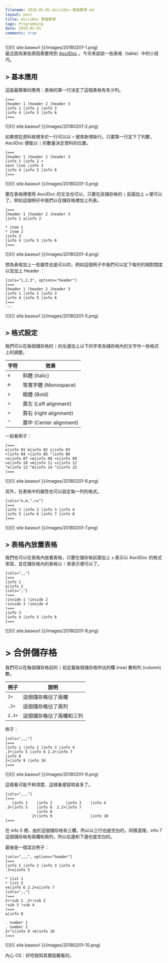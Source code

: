 ```yaml
---
filename: 2018-02-01-AsciiDoc-表格教學.md
layout: post
title: AsciiDoc 表格教學
tags: Programming
date: 2018-02-01
comments: true
---
```


![]({{ site.baseurl }}/images/20180201-1.png)  
最近因為某些原因需要用到 [AsciiDoc](http://asciidoc.org) 。今天來談談一些表格（table）中的小技巧。

## > 基本應用
這是最簡單的應用：表格的第一行決定了這個表格有多少列。

```
|===
|header 1 |header 2 |header 3
|info 1 |info 2 |info 3
|info 4 |info 5 |info 6
|===
```

![]({{ site.baseurl }}/images/20180201-2.png)

如果想在資料格裡多於一行可以以 `+` 號來新增新行。只要第一行定下了列數，AsciiDoc 便能以 `|` 的數量決定資料的位置。

```
|===
|header 1 |header 2 |header 3
|info 1 |info 2 +
next line |info 3
|info 4 |info 5 |info 6
|===
```

![]({{ site.baseurl }}/images/20180201-3.png)

要在表格裡便用 AsciiDoc 的文法也可以，只要在該儲存格的 `|` 前面加上 `a` 便可以了。例如這個例仔中我們以在儲存格裡加上列表。

```
|===
|header 1 |header 2 |header 3
|info 1 a|info 2 

* item 1
* item 2
|info 3
|info 4 |info 5 |info 6
|===
```

![]({{ site.baseurl }}/images/20180201-4.png)

想為表格加上一些屬性也是可以的，例如這個例子中我們可以定下每列的相對闊度以及加上 Header ：

```
[cols="1,2,3", options="header"]
|===
|header 1 |header 2 |header 3
|info 1 |info 2 |info 3
|info 4 |info 5 |info 6
|===
---
```

![]({{ site.baseurl }}/images/20180201-5.png)

## > 格式設定
我們可以在每個儲存格的 `|` 的左邊加上以下的字來為儲存格內的文字作一些格式上的調整。

| 字符 | 效果 |
|---|---|
|`e`|斜體 (Italic)|
|`m`|等寬字體 (Monospace)|
|`s`|粗體 (Bold)|
|`<`|靠左 (Left alignment)|
|`>`|靠右 (right alignment)|
|`^`|置中 (Center alignment)|

一起看例子：

```
|===
e|info 01 m|info 02 s|info 03
<|info 04 >|info 05 ^|info 06
<e|info 07 <m|info 08 <s|info 09
>e|info 10 >m|info 11 >s|info 12
^e|info 13 ^m|info 14 ^s|info 15
|===
```

![]({{ site.baseurl }}/images/20180201-6.png)

另外，在表格中的屬性也可以設定每一列的格式。

```
[cols="e,m,^,>s"]
|===
|info 1 |info 2 |info 3 |info 4 
|info 5 |info 6 |info 7 |info 8 
|===
```

![]({{ site.baseurl }}/images/20180201-7.png)

## > 表格內放置表格

我們也可以在表格內放置表格，只要在儲存格前面加上 `a` 表示以 AsciiDoc 的格式來寫，並在儲存格內的表格以 `!` 來表示便可以了。

```
[cols=",,"]
|===
|info 1
a|info 2
[cols=","]
!===
!inside 1 !inside 2
!inside 3 !inside 4
!===
|info 3
|info 4 |info 5 |info 6
|===
```

![]({{ site.baseurl }}/images/20180201-8.png)

# > 合併儲存格
我們可以在每個儲存格前的 `|` 前定義每個儲存格所佔的欄 (row) 數和列 (column) 數。

|例子|說明|
|---|---|
|`2+`|這個儲存格佔了兩欄|
|`.2+`|這個儲存格佔了兩列|
|`2.3+`|這個儲存格佔了兩欄和三列|

例子：

```
[cols=",,,"]
|===
|info 1 |info 2 |info 3 |info 4
.3+|info 5 |info 6 2.2+|info 7          
|info 8
2+|info 9 |info 10
|===
```

![]({{ site.baseurl }}/images/20180201-9.png)

這樣看可能不夠清楚，這樣看便容明易多了。

```
[cols=",,,"]
|===
   |info 1    |info 2      |info 3    |info 4
.3+|info 5    |info 6  2.2+|info 7          
              |info 8
            2+|info 9                 |info 10
|===
```
在 info 5 裡，由於這個儲存格有三欄，所以以三行也是空白的，同樣道理，info 7 這個儲存格有兩欄和兩列，所以右邊和下邊也是空白的。

最後是一個混合例子：

```
[cols=",,,", options="header"]
|===
|info 1 |info 2 |info 3 |info 4
.3+a|info 5 

* list 1
* list 2
<e|info 6 2.2+a|info 7 
[cols=",,"]
!===
2+!sub 1 .2+!sub 2
!sub 3 !sub 4
!===
a|info 8

. number 1
. number 2
2+^s|info 9 <m|info 10
|===
```

![]({{ site.baseurl }}/images/20180201-10.png)

內心 OS：好吧我知其實挺難看的。
